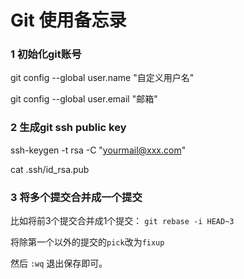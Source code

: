# Git 使用备忘录

### 1 初始化git账号
git config --global user.name "自定义用户名"

git config --global user.email "邮箱"

### 2 生成git ssh public key
ssh-keygen -t rsa -C "yourmail@xxx.com"

cat .ssh/id_rsa.pub 

### 3 将多个提交合并成一个提交
比如将前3个提交合并成1个提交： `git rebase -i HEAD~3`

将除第一个以外的提交的`pick`改为`fixup`

然后 `:wq` 退出保存即可。
